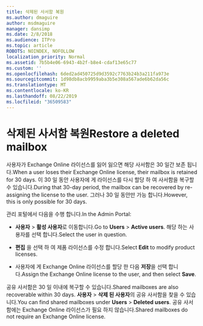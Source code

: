 ```yaml
---
title: 삭제된 사서함 복원
ms.author: dmaguire
author: msdmaguire
manager: dansimp
ms.date: 2/8/2018
ms.audience: ITPro
ms.topic: article
ROBOTS: NOINDEX, NOFOLLOW
localization_priority: Normal
ms.assetid: 7b5b4e06-6943-4b2f-b8e4-cdaf13e65c77
ms.custom: ''
ms.openlocfilehash: 6ded2ad450725d9d3592c7763b24b3a211fa973e
ms.sourcegitcommit: 1d98db8acb9959aba3b5e308a567ade6b62da56c
ms.translationtype: MT
ms.contentlocale: ko-KR
ms.lasthandoff: 08/22/2019
ms.locfileid: "36509583"
---
```

# <a name="restore-a-deleted-mailbox"></a><span data-ttu-id="75710-102">삭제된 사서함 복원</span><span class="sxs-lookup"><span data-stu-id="75710-102">Restore a deleted mailbox</span></span>

<span data-ttu-id="75710-103">사용자가 Exchange Online 라이선스를 잃어 잃으면 해당 사서함은 30 일간 보존 됩니다.</span><span class="sxs-lookup"><span data-stu-id="75710-103">When a user loses their Exchange Online license, their mailbox is retained for 30 days.</span></span> <span data-ttu-id="75710-104">이 30 일 동안 사용자에 게 라이선스를 다시 할당 하 여 사서함을 복구할 수 있습니다.</span><span class="sxs-lookup"><span data-stu-id="75710-104">During that 30-day period, the mailbox can be recovered by re-assigning the license to the user.</span></span> <span data-ttu-id="75710-105">그러나 30 일 동안만 가능 합니다.</span><span class="sxs-lookup"><span data-stu-id="75710-105">However, this is only possible for 30 days.</span></span>
  
<span data-ttu-id="75710-106">관리 포털에서 다음을 수행 합니다.</span><span class="sxs-lookup"><span data-stu-id="75710-106">In the Admin Portal:</span></span>
  
- <span data-ttu-id="75710-107">**사용자** \> **활성 사용자**로 이동합니다.</span><span class="sxs-lookup"><span data-stu-id="75710-107">Go to **Users** \> **Active users**.</span></span> <span data-ttu-id="75710-108">해당 하는 사용자를 선택 합니다.</span><span class="sxs-lookup"><span data-stu-id="75710-108">Select the user in question.</span></span>

- <span data-ttu-id="75710-109">**편집** 을 선택 하 여 제품 라이선스를 수정 합니다.</span><span class="sxs-lookup"><span data-stu-id="75710-109">Select **Edit** to modify product licenses.</span></span>

- <span data-ttu-id="75710-110">사용자에 게 Exchange Online 라이선스를 할당 한 다음 **저장**을 선택 합니다.</span><span class="sxs-lookup"><span data-stu-id="75710-110">Assign the Exchange Online license to the user, and then select **Save**.</span></span>

<span data-ttu-id="75710-111">공유 사서함은 30 일 이내에 복구할 수 있습니다.</span><span class="sxs-lookup"><span data-stu-id="75710-111">Shared mailboxes are also recoverable within 30 days.</span></span> <span data-ttu-id="75710-112">**사용자** \> **삭제 된 사용자**의 공유 사서함을 찾을 수 있습니다.</span><span class="sxs-lookup"><span data-stu-id="75710-112">You can find shared mailboxes under **Users** \> **Deleted users**.</span></span> <span data-ttu-id="75710-113">공유 사서함에는 Exchange Online 라이선스가 필요 하지 않습니다.</span><span class="sxs-lookup"><span data-stu-id="75710-113">Shared mailboxes do not require an Exchange Online license.</span></span>
  